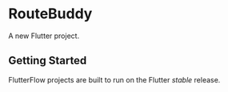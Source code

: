 # RouteBuddy

A new Flutter project.

## Getting Started

FlutterFlow projects are built to run on the Flutter _stable_ release.
